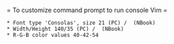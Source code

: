 = To customize command prompt to run console Vim =

    * Font type 'Consolas', size 21 (PC) /  (NBook)
    * Width/Height 140/35 (PC) /  (NBook)
    * R-G-B color values 40-42-54
